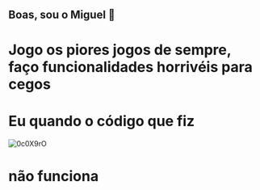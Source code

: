 ## Boas, sou o Miguel 👋
# Jogo os piores jogos de sempre, faço funcionalidades horrivéis para cegos

# Eu quando o código que fiz
![0c0X9rO](https://github.com/user-attachments/assets/31d34cc2-da22-4670-9c4d-680659f6d8fc)
# não funciona 

<!--
**iMakal/imakal** is a ✨ _special_ ✨ repository because its `README.md` (this file) appears on your GitHub profile.

Here are some ideas to get you started:

- 🔭 I’m currently working on ...
- 🌱 I’m currently learning ...
- 👯 I’m looking to collaborate on ...
- 🤔 I’m looking for help with ...
- 💬 Ask me about ...
- 📫 How to reach me: ...
- 😄 Pronouns: ...
- ⚡ Fun fact: ...
-->
